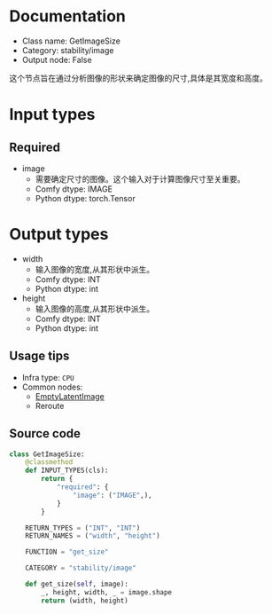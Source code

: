 
# Documentation
- Class name: GetImageSize
- Category: stability/image
- Output node: False

这个节点旨在通过分析图像的形状来确定图像的尺寸,具体是其宽度和高度。

# Input types
## Required
- image
    - 需要确定尺寸的图像。这个输入对于计算图像尺寸至关重要。
    - Comfy dtype: IMAGE
    - Python dtype: torch.Tensor

# Output types
- width
    - 输入图像的宽度,从其形状中派生。
    - Comfy dtype: INT
    - Python dtype: int
- height
    - 输入图像的高度,从其形状中派生。
    - Comfy dtype: INT
    - Python dtype: int


## Usage tips
- Infra type: `CPU`
- Common nodes:
    - [EmptyLatentImage](../../Comfy/Nodes/EmptyLatentImage.md)
    - Reroute



## Source code
```python
class GetImageSize:
    @classmethod
    def INPUT_TYPES(cls):
        return {
            "required": {
                "image": ("IMAGE",),
            }
        }

    RETURN_TYPES = ("INT", "INT")
    RETURN_NAMES = ("width", "height")

    FUNCTION = "get_size"

    CATEGORY = "stability/image"

    def get_size(self, image):
        _, height, width, _ = image.shape
        return (width, height)

```
